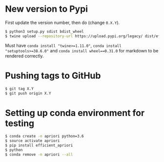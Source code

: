 # New version to Pypi

First update the version number, then do (change `0.X.Y`).

```bash
$ python3 setup.py sdist bdist_wheel
$ twine upload --repository-url https://upload.pypi.org/legacy/ dist/efficient_apriori-0.X.Y*
```

Must have
`conda install "twine>=1.11.0"`,
`conda install "setuptools>=38.6.0"` and
`conda install wheel==0.31.0`
for markdown to be rendered correctly.

# Pushing tags to GitHub


```bash
$ git tag X.Y
$ git push origin X.Y
```

# Setting up conda environment for testing

```bash
$ conda create -n apriori python=3.6
$ source activate apriori
$ pip install efficient_apriori
$ python
$ conda remove -n apriori --all
```
